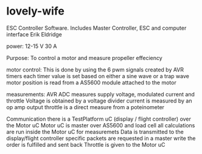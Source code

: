 # lovely-wife
ESC Controller Software. Includes Master Controller, ESC and computer interface
Erik Eldridge

power:
  12-15 V
  30 A


Purpose:
To control a motor and measure propeller effeciency

motor control:
  This is done by using the 6 pwm signals created by AVR timers
  each timer value is set based on either a sine wave or a trap wave
  motor position is read from a AS5600 module attached to the motor

measurements:
  AVR ADC measures supply voltage, modulated current and throttle
  Voltage is obtained by a voltage divider
  current is measured by an op amp output
  throttle is a direct measure from a poteinometer

Communication
  there is a TestPlatform uC (display / flight controller) over the Motor uC
  Motor uC is master over AS5600 and load cell
  all calculations are run inside the Motor uC for measuremets
  Data is transmitted to the display/flight controller
    specific packets are requested in a master write
    the order is fulfilled and sent back
    Throttle is given to the Motor uC 


